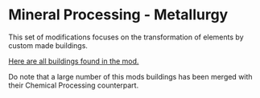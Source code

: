 # Mineral Processing - Metallurgy

This set of modifications focuses on the transformation of elements by custom made buildings.

[Here are all buildings found in the mod.](./Buildings)

Do note that a large number of this mods buildings has been merged with their Chemical Processing counterpart.
